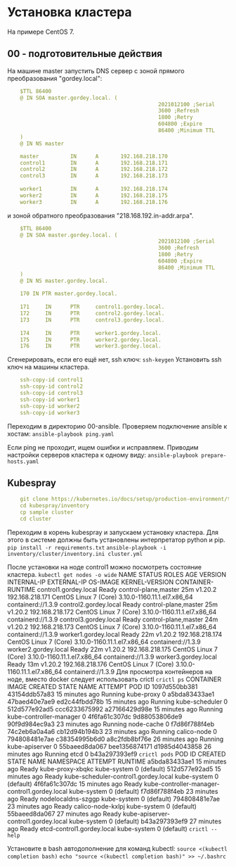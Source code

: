# Установка кластера
На примере CentOS 7.

## 00 - подготовительные действия
На машине master запустить DNS сервер с зоной прямого преобразования "gordey.local":
```yaml
    $TTL 86400
    @ IN SOA master.gordey.local. (
                                                2021012100 ;Serial
                                                3600 ;Refresh
                                                1800 ;Retry
                                                604800 ;Expire
                                                86400 ;Minimum TTL
    )
    @ IN NS master

    master          IN      A       192.168.218.170
    control1        IN      A       192.168.218.171
    control2        IN      A       192.168.218.172
    control3        IN      A       192.168.218.173
    
    worker1         IN      A       192.168.218.174
    worker2         IN      A       192.168.218.175
    worker3         IN      A       192.168.218.176
```
и зоной обратного преобразования "218.168.192.in-addr.arpa".

```yaml
    $TTL 86400
    @ IN SOA master.gordey.local. (
                                                2021012100 ;Serial
                                                3600 ;Refresh
                                                1800 ;Retry
                                                604800 ;Expire
                                                86400 ;Minimum TTL
    )
    @ IN NS master.gordey.local.
    
    170 IN PTR master.gordey.local.
    
    171     IN      PTR     control1.gordey.local.
    172     IN      PTR     control2.gordey.local.
    173     IN      PTR     control3.gordey.local.
    
    174     IN      PTR     worker1.gordey.local.
    175     IN      PTR     worker2.gordey.local.
    176     IN      PTR     worker3.gordey.local.
```
Сгенерировать, если его ещё нет, ssh ключ:
`ssh-keygen`
Установить ssh ключ на машины кластера.
```yaml
    ssh-copy-id control1
    ssh-copy-id control2
    ssh-copy-id control3
    ssh-copy-id worker1
    ssh-copy-id worker2
    ssh-copy-id worker3
```

Переходим в директорию 00-ansible.
Проверяем подключение ansible к хостам:
`ansible-playbook ping.yaml`

Если ping не проходит, ищем ошибки и исправляем.
Приводим настройки серверов кластера к одному виду:
`ansible-playbook prepare-hosts.yaml`

## Kubespray
```yaml
    git clone https://kubernetes.io/docs/setup/production-environment/tools/kubespray/
    cd kubespray/inventory
    cp sample cluster
    cd cluster
```

Переходим в корень kubespray и запускаем установку кластера. Для этого в системе должны быть установлены интерпретатор 
python и pip.
`pip install -r requirements.txt`
`ansible-playbook -i inventory/cluster/inventory.ini cluster.yml`

После установки на ноде control1 можно посмотреть состояние кластера.
`kubectl get nodes -o wide`
    NAME                     STATUS   ROLES                  AGE   VERSION   INTERNAL-IP       EXTERNAL-IP   OS-IMAGE                KERNEL-VERSION                CONTAINER-RUNTIME
    control1.gordey.local   Ready    control-plane,master   25m   v1.20.2   192.168.218.171   <none>        CentOS Linux 7 (Core)   3.10.0-1160.11.1.el7.x86_64   containerd://1.3.9
    control2.gordey.local   Ready    control-plane,master   25m   v1.20.2   192.168.218.172   <none>        CentOS Linux 7 (Core)   3.10.0-1160.11.1.el7.x86_64   containerd://1.3.9
    control3.gordey.local   Ready    control-plane,master   24m   v1.20.2   192.168.218.173   <none>        CentOS Linux 7 (Core)   3.10.0-1160.11.1.el7.x86_64   containerd://1.3.9
    worker1.gordey.local    Ready    <none>                 22m   v1.20.2   192.168.218.174   <none>        CentOS Linux 7 (Core)   3.10.0-1160.11.1.el7.x86_64   containerd://1.3.9
    worker2.gordey.local    Ready    <none>                 22m   v1.20.2   192.168.218.175   <none>        CentOS Linux 7 (Core)   3.10.0-1160.11.1.el7.x86_64   containerd://1.3.9
    worker3.gordey.local    Ready    <none>                 13m   v1.20.2   192.168.218.176   <none>        CentOS Linux 7 (Core)   3.10.0-1160.11.1.el7.x86_64   containerd://1.3.9
Для просмотра контейнеров на ноде, вместо docker следует использовать crictl
`crictl ps`
    CONTAINER           IMAGE               CREATED             STATE               NAME                      ATTEMPT             POD ID
    1097d550bb381       43154ddb57a83       15 minutes ago      Running             kube-proxy                0                   a5bda83433ae1
    47baed40e7ae9       ed2c44fbdd78b       15 minutes ago      Running             kube-scheduler            0                   512d577e92ad5
    ccc6233675992       a27166429d98e       15 minutes ago      Running             kube-controller-manager   0                   4f6fa61c307dc
    9d88053806de9       90f9d984ec9a3       23 minutes ago      Running             node-cache                0                   f7d86f788f4eb
    74c2eb6a0a4a6       cb12d94b194b3       23 minutes ago      Running             calico-node               0                   794808481e7ae
    c38354995b6d0       a8c2fdb8bf76e       26 minutes ago      Running             kube-apiserver            0                   55baeed8da067
    bee1356874171       d1985d4043858       26 minutes ago      Running             etcd                      0                   b43a297393ef9
`crictl pods`
    POD ID              CREATED             STATE               NAME                                             NAMESPACE           ATTEMPT             RUNTIME
    a5bda83433ae1       15 minutes ago      Ready               kube-proxy-xbqkc                                 kube-system         0                   (default)
    512d577e92ad5       15 minutes ago      Ready               kube-scheduler-control1.gordey.local            kube-system         0                   (default)
    4f6fa61c307dc       15 minutes ago      Ready               kube-controller-manager-control1.gordey.local   kube-system         0                   (default)
    f7d86f788f4eb       23 minutes ago      Ready               nodelocaldns-szggp                               kube-system         0                   (default)
    794808481e7ae       23 minutes ago      Ready               calico-node-kxlpj                                kube-system         0                   (default)
    55baeed8da067       27 minutes ago      Ready               kube-apiserver-control1.gordey.local            kube-system         0                   (default)
    b43a297393ef9       27 minutes ago      Ready               etcd-control1.gordey.local                      kube-system         0                   (default)
`crictl --help`

Установите в bash автодополнение для команд kubectl:
    `source <(kubectl completion bash)`
    `echo "source <(kubectl completion bash)" >> ~/.bashrc`